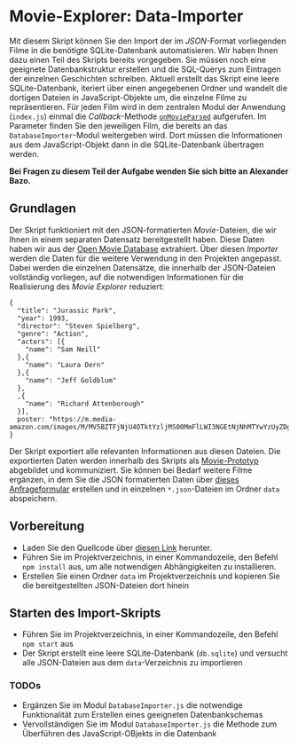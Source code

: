 # Movie-Explorer: Data-Importer

Mit diesem Skript können Sie den Import der im *JSON*-Format vorliegenden Filme in die benötigte SQLite-Datenbank automatisieren. Wir haben Ihnen dazu einen Teil des Skripts bereits vorgegeben. Sie müssen noch eine geeignete Datenbankstruktur erstellen und die SQL-Querys zum Eintragen der einzelnen Geschichten schreiben. Aktuell erstellt das Skript eine leere SQLite-Datenbank, iteriert über einen angegebenen Ordner und wandelt die dortigen Dateien in JavaScript-Objekte um, die einzelne Filme zu repräsentieren. Für jeden Film wird in dem zentralen Modul der Anwendung (`index.js`) einmal die *Callback*-Methode [`onMovieParsed`](hhttps://github.com/Webtechnologien-Regensburg/Movie-Explorer-Data-Importer/blob/7d654d74ccb324b71b97fab1401cccea78942380/index.js#L9) aufgerufen. Im Parameter finden Sie den jeweiligen Film, die bereits an das `DatabaseImporter`-Modul weitergeben wird. Dort müssen die Informationen aus dem JavaScript-Objekt dann in die SQLite-Datenbank übertragen werden.

**Bei Fragen zu diesem Teil der Aufgabe wenden Sie sich bitte an Alexander Bazo.**

## Grundlagen

Der Skript funktioniert mit den JSON-formatierten *Movie*-Dateien, die wir Ihnen in einem separaten Datensatz bereitgestellt haben. Diese Daten haben wir aus der [Open Movie Database](https://www.omdbapi.com/) extrahiert. Über diesen _Importer_ werden die Daten für die weitere Verwendung in den Projekten angepasst. Dabei werden die einzelnen Datensätze, die innerhalb der JSON-Dateien vollständig vorliegen, auf die notwendigen Informationen für die Realisierung des _Movie Explorer_ reduziert:

```
{ 
  "title": "Jurassic Park", 
  "year": 1993, 
  "director": "Steven Spielberg", 
  "genre": "Action",
  "actors": [{
    "name": "Sam Neill"
  },{
    "name": "Laura Dern"
  },{
    "name": "Jeff Goldblum"
  },
  ,{
    "name": "Richard Attenborough"
  }],
  poster: "https://m.media-amazon.com/images/M/MV5BZTFjNjU4OTktYzljMS00MmFlLWI3NGEtNjNhMTYwYzUyZDgyL2ltYWdlL2ltYWdlXkEyXkFqcGdeQXVyNjU0OTQ0OTY@._V1_SX300.jpg"
}
```

Der Skript exportiert alle relevanten Informationen aus diesen Dateien. Die exportierten Daten werden innerhalb des Skripts als [Movie-Prototyp](https://github.com/Webtechnologien-Regensburg/Movie-Explorer-Data-Importer/blob/7d654d74ccb324b71b97fab1401cccea78942380/lib/MovieParser.js#L14) abgebildet und kommuniziert. Sie können bei Bedarf weitere Filme ergänzen, in dem Sie die JSON formatierten Daten über [dieses Anfrageformular](https://www.omdbapi.com/#examples) erstellen und in einzelnen `*.json`-Dateien im Ordner `data` abspeichern.

## Vorbereitung

- Laden Sie den Quellcode über [diesen Link](https://github.com/Webtechnologien-Regensburg/Movie-Explorer-Data-Importer/archive/refs/heads/master.zip) herunter. 
- Führen Sie im Projektverzeichnis, in einer Kommandozeile, den Befehl `npm install` aus, um alle notwendigen Abhängigkeiten zu installieren.
- Erstellen Sie einen Ordner `data` im Projektverzeichnis und kopieren Sie die bereitgestellten JSON-Dateien dort hinein

## Starten des Import-Skripts

- Führen Sie im Projektverzeichnis, in einer Kommandozeile, den Befehl `npm start` aus
- Der Skript erstellt eine leere SQLite-Datenbank (`db.sqlite`) und versucht alle JSON-Dateien aus dem `data`-Verzeichnis zu importieren

### TODOs

- Ergänzen Sie im Modul `DatabaseImporter.js` die notwendige Funktionalität zum Erstellen eines geeigneten Datenbankschemas
- Vervollständigen Sie im Modul `DatabaseImporter.js` die Methode zum Überführen des JavaScript-OBjekts in die Datenbank